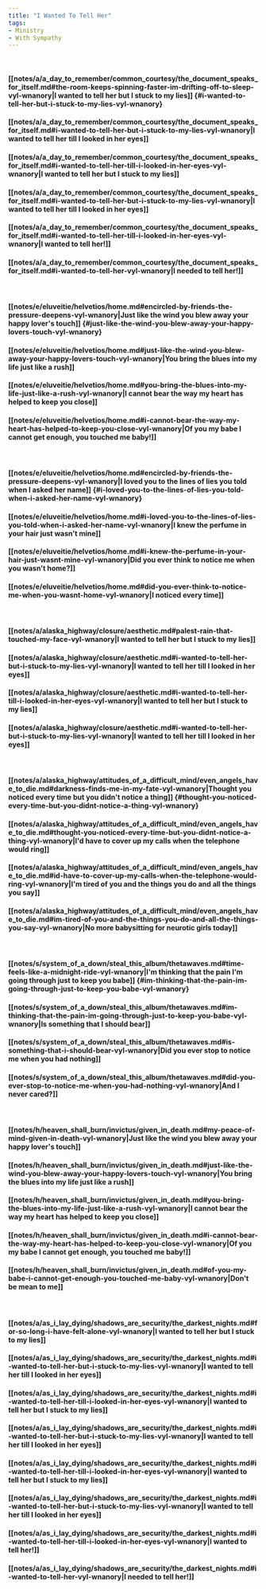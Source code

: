 ```yaml
---
title: "I Wanted To Tell Her"
tags:
- Ministry
- With Sympathy
---
```

&nbsp;
#### [[notes/a/a_day_to_remember/common_courtesy/the_document_speaks_for_itself.md#the-room-keeps-spinning-faster-im-drifting-off-to-sleep-vyl-wnanory|I wanted to tell her but I stuck to my lies]] {#i-wanted-to-tell-her-but-i-stuck-to-my-lies-vyl-wnanory}
#### [[notes/a/a_day_to_remember/common_courtesy/the_document_speaks_for_itself.md#i-wanted-to-tell-her-but-i-stuck-to-my-lies-vyl-wnanory|I wanted to tell her till I looked in her eyes]]
#### [[notes/a/a_day_to_remember/common_courtesy/the_document_speaks_for_itself.md#i-wanted-to-tell-her-till-i-looked-in-her-eyes-vyl-wnanory|I wanted to tell her but I stuck to my lies]]
#### [[notes/a/a_day_to_remember/common_courtesy/the_document_speaks_for_itself.md#i-wanted-to-tell-her-but-i-stuck-to-my-lies-vyl-wnanory|I wanted to tell her till I looked in her eyes]]
#### [[notes/a/a_day_to_remember/common_courtesy/the_document_speaks_for_itself.md#i-wanted-to-tell-her-till-i-looked-in-her-eyes-vyl-wnanory|I wanted to tell her!]]
#### [[notes/a/a_day_to_remember/common_courtesy/the_document_speaks_for_itself.md#i-wanted-to-tell-her-vyl-wnanory|I needed to tell her!]]
&nbsp;
#### [[notes/e/eluveitie/helvetios/home.md#encircled-by-friends-the-pressure-deepens-vyl-wnanory|Just like the wind you blew away your happy lover's touch]] {#just-like-the-wind-you-blew-away-your-happy-lovers-touch-vyl-wnanory}
#### [[notes/e/eluveitie/helvetios/home.md#just-like-the-wind-you-blew-away-your-happy-lovers-touch-vyl-wnanory|You bring the blues into my life just like a rush]]
#### [[notes/e/eluveitie/helvetios/home.md#you-bring-the-blues-into-my-life-just-like-a-rush-vyl-wnanory|I cannot bear the way my heart has helped to keep you close]]
#### [[notes/e/eluveitie/helvetios/home.md#i-cannot-bear-the-way-my-heart-has-helped-to-keep-you-close-vyl-wnanory|Of you my babe I cannot get enough, you touched me baby!]]
&nbsp;
#### [[notes/e/eluveitie/helvetios/home.md#encircled-by-friends-the-pressure-deepens-vyl-wnanory|I loved you to the lines of lies you told when I asked her name]] {#i-loved-you-to-the-lines-of-lies-you-told-when-i-asked-her-name-vyl-wnanory}
#### [[notes/e/eluveitie/helvetios/home.md#i-loved-you-to-the-lines-of-lies-you-told-when-i-asked-her-name-vyl-wnanory|I knew the perfume in your hair just wasn't mine]]
#### [[notes/e/eluveitie/helvetios/home.md#i-knew-the-perfume-in-your-hair-just-wasnt-mine-vyl-wnanory|Did you ever think to notice me when you wasn't home?]]
#### [[notes/e/eluveitie/helvetios/home.md#did-you-ever-think-to-notice-me-when-you-wasnt-home-vyl-wnanory|I noticed every time]]
&nbsp;
#### [[notes/a/alaska_highway/closure/aesthetic.md#palest-rain-that-touched-my-face-vyl-wnanory|I wanted to tell her but I stuck to my lies]]
#### [[notes/a/alaska_highway/closure/aesthetic.md#i-wanted-to-tell-her-but-i-stuck-to-my-lies-vyl-wnanory|I wanted to tell her till I looked in her eyes]]
#### [[notes/a/alaska_highway/closure/aesthetic.md#i-wanted-to-tell-her-till-i-looked-in-her-eyes-vyl-wnanory|I wanted to tell her but I stuck to my lies]]
#### [[notes/a/alaska_highway/closure/aesthetic.md#i-wanted-to-tell-her-but-i-stuck-to-my-lies-vyl-wnanory|I wanted to tell her till I looked in her eyes]]
&nbsp;
#### [[notes/a/alaska_highway/attitudes_of_a_difficult_mind/even_angels_have_to_die.md#darkness-finds-me-in-my-fate-vyl-wnanory|Thought you noticed every time but you didn't notice a thing]] {#thought-you-noticed-every-time-but-you-didnt-notice-a-thing-vyl-wnanory}
#### [[notes/a/alaska_highway/attitudes_of_a_difficult_mind/even_angels_have_to_die.md#thought-you-noticed-every-time-but-you-didnt-notice-a-thing-vyl-wnanory|I'd have to cover up my calls when the telephone would ring]]
#### [[notes/a/alaska_highway/attitudes_of_a_difficult_mind/even_angels_have_to_die.md#id-have-to-cover-up-my-calls-when-the-telephone-would-ring-vyl-wnanory|I'm tired of you and the things you do and all the things you say]]
#### [[notes/a/alaska_highway/attitudes_of_a_difficult_mind/even_angels_have_to_die.md#im-tired-of-you-and-the-things-you-do-and-all-the-things-you-say-vyl-wnanory|No more babysitting for neurotic girls today]]
&nbsp;
#### [[notes/s/system_of_a_down/steal_this_album/thetawaves.md#time-feels-like-a-midnight-ride-vyl-wnanory|I'm thinking that the pain I'm going through just to keep you babe]] {#im-thinking-that-the-pain-im-going-through-just-to-keep-you-babe-vyl-wnanory}
#### [[notes/s/system_of_a_down/steal_this_album/thetawaves.md#im-thinking-that-the-pain-im-going-through-just-to-keep-you-babe-vyl-wnanory|Is something that I should bear]]
#### [[notes/s/system_of_a_down/steal_this_album/thetawaves.md#is-something-that-i-should-bear-vyl-wnanory|Did you ever stop to notice me when you had nothing]]
#### [[notes/s/system_of_a_down/steal_this_album/thetawaves.md#did-you-ever-stop-to-notice-me-when-you-had-nothing-vyl-wnanory|And I never cared?]]
&nbsp;
#### [[notes/h/heaven_shall_burn/invictus/given_in_death.md#my-peace-of-mind-given-in-death-vyl-wnanory|Just like the wind you blew away your happy lover's touch]]
#### [[notes/h/heaven_shall_burn/invictus/given_in_death.md#just-like-the-wind-you-blew-away-your-happy-lovers-touch-vyl-wnanory|You bring the blues into my life just like a rush]]
#### [[notes/h/heaven_shall_burn/invictus/given_in_death.md#you-bring-the-blues-into-my-life-just-like-a-rush-vyl-wnanory|I cannot bear the way my heart has helped to keep you close]]
#### [[notes/h/heaven_shall_burn/invictus/given_in_death.md#i-cannot-bear-the-way-my-heart-has-helped-to-keep-you-close-vyl-wnanory|Of you my babe I cannot get enough, you touched me baby!]]
#### [[notes/h/heaven_shall_burn/invictus/given_in_death.md#of-you-my-babe-i-cannot-get-enough-you-touched-me-baby-vyl-wnanory|Don't be mean to me]]
&nbsp;
#### [[notes/a/as_i_lay_dying/shadows_are_security/the_darkest_nights.md#for-so-long-i-have-felt-alone-vyl-wnanory|I wanted to tell her but I stuck to my lies]]
#### [[notes/a/as_i_lay_dying/shadows_are_security/the_darkest_nights.md#i-wanted-to-tell-her-but-i-stuck-to-my-lies-vyl-wnanory|I wanted to tell her till I looked in her eyes]]
#### [[notes/a/as_i_lay_dying/shadows_are_security/the_darkest_nights.md#i-wanted-to-tell-her-till-i-looked-in-her-eyes-vyl-wnanory|I wanted to tell her but I stuck to my lies]]
#### [[notes/a/as_i_lay_dying/shadows_are_security/the_darkest_nights.md#i-wanted-to-tell-her-but-i-stuck-to-my-lies-vyl-wnanory|I wanted to tell her till I looked in her eyes]]
#### [[notes/a/as_i_lay_dying/shadows_are_security/the_darkest_nights.md#i-wanted-to-tell-her-till-i-looked-in-her-eyes-vyl-wnanory|I wanted to tell her but I stuck to my lies]]
#### [[notes/a/as_i_lay_dying/shadows_are_security/the_darkest_nights.md#i-wanted-to-tell-her-but-i-stuck-to-my-lies-vyl-wnanory|I wanted to tell her till I looked in her eyes]]
#### [[notes/a/as_i_lay_dying/shadows_are_security/the_darkest_nights.md#i-wanted-to-tell-her-till-i-looked-in-her-eyes-vyl-wnanory|I wanted to tell her!]]
#### [[notes/a/as_i_lay_dying/shadows_are_security/the_darkest_nights.md#i-wanted-to-tell-her-vyl-wnanory|I needed to tell her!]]
